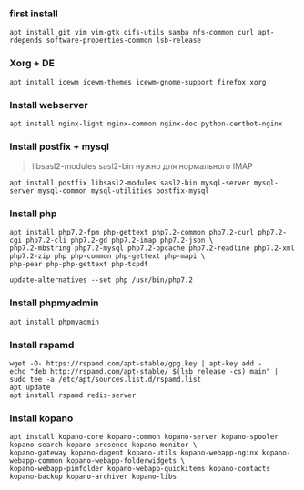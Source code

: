 ### first install
```nginx
apt install git vim vim-gtk cifs-utils samba nfs-common curl apt-rdepends software-properties-common lsb-release
```

### Xorg + DE
```nginx
apt install icewm icewm-themes icewm-gnome-support firefox xorg
```

### Install webserver
```nginx
apt install nginx-light nginx-common nginx-doc python-certbot-nginx
```
### Install postfix + mysql
> libsasl2-modules sasl2-bin нужно для нормального IMAP
```nginx
apt install postfix libsasl2-modules sasl2-bin mysql-server mysql-server mysql-common mysql-utilities postfix-mysql
```
### Install php
```nginx
apt install php7.2-fpm php-gettext php7.2-common php7.2-curl php7.2-cgi php7.2-cli php7.2-gd php7.2-imap php7.2-json \
php7.2-mbstring php7.2-mysql php7.2-opcache php7.2-readline php7.2-xml php7.2-zip php php-common php-gettext php-mapi \
php-pear php-php-gettext php-tcpdf

update-alternatives --set php /usr/bin/php7.2
```
### Install phpmyadmin
```nginx
apt install phpmyadmin
```
### Install rspamd
```nginx
wget -O- https://rspamd.com/apt-stable/gpg.key | apt-key add -
echo "deb http://rspamd.com/apt-stable/ $(lsb_release -cs) main" | sudo tee -a /etc/apt/sources.list.d/rspamd.list
apt update
apt install rspamd redis-server
```
### Install kopano
```nginx
apt install kopano-core kopano-common kopano-server kopano-spooler kopano-search kopano-presence kopano-monitor \
kopano-gateway kopano-dagent kopano-utils kopano-webapp-nginx kopano-webapp-common kopano-webapp-folderwidgets \
kopano-webapp-pimfolder kopano-webapp-quickitems kopano-contacts kopano-backup kopano-archiver kopano-libs
```

